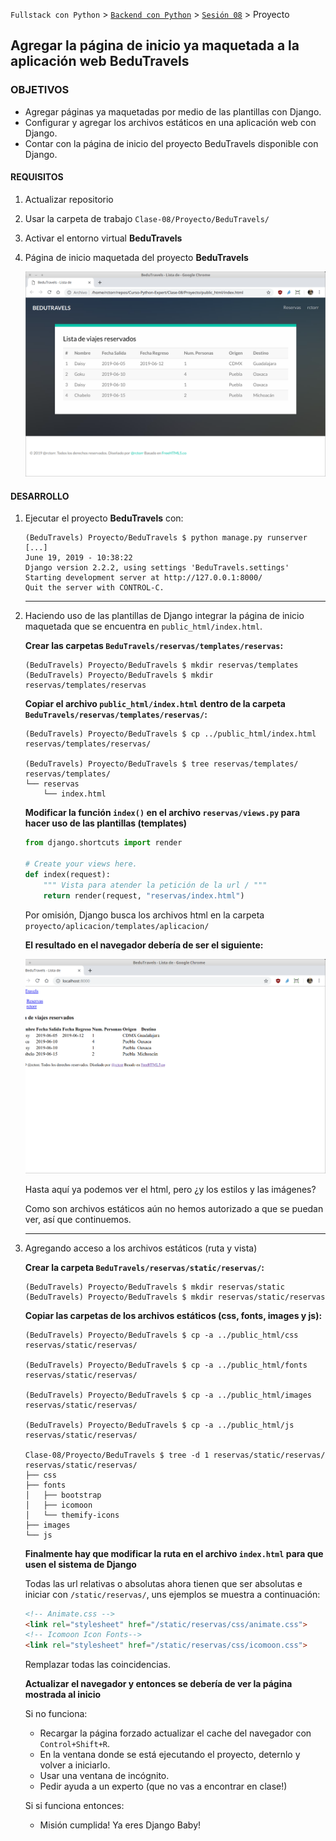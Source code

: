 `Fullstack con Python` > [`Backend con Python`](../../Readme.md) > [`Sesión 08`](../Readme.md) > Proyecto
## Agregar la página de inicio ya maquetada a la aplicación web BeduTravels

### OBJETIVOS
- Agregar páginas ya maquetadas por medio de las plantillas con Django.
- Configurar y agregar los archivos estáticos en una aplicación web con Django.
- Contar con la página de inicio del proyecto BeduTravels disponible con Django.

#### REQUISITOS
1. Actualizar repositorio
1. Usar la carpeta de trabajo `Clase-08/Proyecto/BeduTravels/`
1. Activar el entorno virtual __BeduTravels__
1. Página de inicio maquetada del proyecto __BeduTravels__

   ![index.html](assets/bedutravels-index-01.png)

#### DESARROLLO
1. Ejecutar el proyecto __BeduTravels__ con:

   ```console
   (BeduTravels) Proyecto/BeduTravels $ python manage.py runserver
   [...]
   June 19, 2019 - 10:38:22
   Django version 2.2.2, using settings 'BeduTravels.settings'
   Starting development server at http://127.0.0.1:8000/
   Quit the server with CONTROL-C.   
   ```
   ***

1. Haciendo uso de las plantillas de Django integrar la página de inicio maquetada que se encuentra en `public_html/index.html`.

   __Crear las carpetas `BeduTravels/reservas/templates/reservas`:__

   ```console
   (BeduTravels) Proyecto/BeduTravels $ mkdir reservas/templates
   (BeduTravels) Proyecto/BeduTravels $ mkdir reservas/templates/reservas
   ```

   __Copiar el archivo `public_html/index.html` dentro de la carpeta `BeduTravels/reservas/templates/reservas/`:__

   ```console
   (BeduTravels) Proyecto/BeduTravels $ cp ../public_html/index.html reservas/templates/reservas/

   (BeduTravels) Proyecto/BeduTravels $ tree reservas/templates/
   reservas/templates/
   └── reservas
       └── index.html
   ```

   __Modificar la función `index()` en el archivo `reservas/views.py` para hacer uso de las plantillas (templates)__

   ```python
   from django.shortcuts import render

   # Create your views here.
   def index(request):
       """ Vista para atender la petición de la url / """
       return render(request, "reservas/index.html")
   ```
   Por omisión, Django busca los archivos html en la carpeta `proyecto/aplicacion/templates/aplicacion/`

   __El resultado en el navegador debería de ser el siguiente:__

   ![index.html con plantillas](assets/bedutravels-index-02.png)

   Hasta aquí ya podemos ver el html, pero ¿y los estilos y las imágenes?

   Como son archivos estáticos aún no hemos autorizado a que se puedan ver, así que continuemos.
   ***

1. Agregando acceso a los archivos estáticos (ruta y vista)

   __Crear la carpeta `BeduTravels/reservas/static/reservas/`:__

   ```console
   (BeduTravels) Proyecto/BeduTravels $ mkdir reservas/static
   (BeduTravels) Proyecto/BeduTravels $ mkdir reservas/static/reservas
   ```

   __Copiar las carpetas de los archivos estáticos (css, fonts, images y js):__

   ```console
   (BeduTravels) Proyecto/BeduTravels $ cp -a ../public_html/css reservas/static/reservas/

   (BeduTravels) Proyecto/BeduTravels $ cp -a ../public_html/fonts reservas/static/reservas/

   (BeduTravels) Proyecto/BeduTravels $ cp -a ../public_html/images reservas/static/reservas/

   (BeduTravels) Proyecto/BeduTravels $ cp -a ../public_html/js reservas/static/reservas/

   Clase-08/Proyecto/BeduTravels $ tree -d 1 reservas/static/reservas/
   reservas/static/reservas/
   ├── css
   ├── fonts
   │   ├── bootstrap
   │   ├── icomoon
   │   └── themify-icons
   ├── images
   └── js
   ```

   __Finalmente hay que modificar la ruta en el archivo `index.html` para que usen el sistema de Django__

   Todas las url relativas o absolutas ahora tienen que ser absolutas e iniciar con `/static/reservas/`, uns ejemplos se muestra a continuación:

   ```html
   <!-- Animate.css -->
   <link rel="stylesheet" href="/static/reservas/css/animate.css">
   <!-- Icomoon Icon Fonts-->
   <link rel="stylesheet" href="/static/reservas/css/icomoon.css">
   ```
   Remplazar todas las coincidencias.

   __Actualizar el navegador y entonces se debería de ver la página mostrada al inicio__

   Si no funciona:
   - Recargar la página forzado actualizar el cache del navegador con `Control+Shift+R`.
   - En la ventana donde se está ejecutando el proyecto, deternlo y volver a iniciarlo.
   - Usar una ventana de incógnito.
   - Pedir ayuda a un experto (que no vas a encontrar en clase!)

   Si si funciona entonces:
   - Misión cumplida! Ya eres Django Baby!
